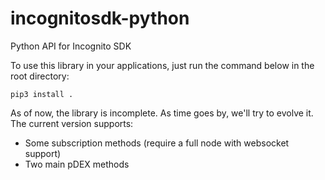 # incognitosdk-python
Python API for Incognito SDK

To use this library in your applications, just run the command below in the root directory:

```
pip3 install .
```

As of now, the library is incomplete. As time goes by, we'll try to evolve it. The current version supports:

- Some subscription methods (require a full node with websocket support)
- Two main pDEX methods
